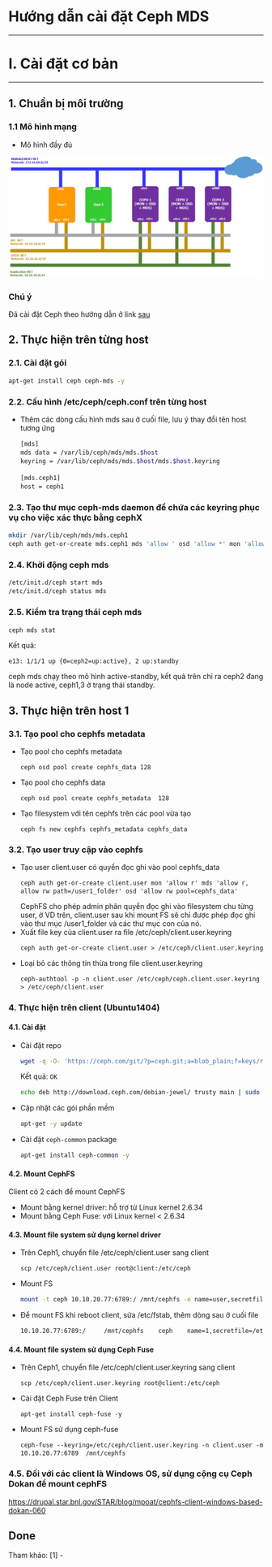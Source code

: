 # Hướng dẫn cài đặt Ceph MDS
******

# I. Cài đặt cơ bản
******

## 1. Chuẩn bị môi trường

### 1.1 Mô hình mạng
- Mô hình đầy đủ

![Ceph Jewel Topo](../images/ceph_jewel_manual/JewelMDS_topo.jpg)

 
### Chú ý

Đã cài đặt Ceph theo hướng dẫn ở link [sau](ceph_jewel_install_manual.md)

## 2. Thực hiện trên từng host

### 2.1. Cài đặt gói

```sh
apt-get install ceph ceph-mds -y
```
### 2.2. Cấu hình /etc/ceph/ceph.conf trên từng host
- Thêm các dòng cấu hình mds sau ở cuối file, lưu ý thay đổi tên host tương ứng
	```sh
	[mds]
	mds data = /var/lib/ceph/mds/mds.$host
	keyring = /var/lib/ceph/mds/mds.$host/mds.$host.keyring

	[mds.ceph1]
	host = ceph1
	```

### 2.3. Tạo thư mục ceph-mds daemon để chứa các keyring phục vụ cho việc xác thực bằng cephX
```sh
mkdir /var/lib/ceph/mds/mds.ceph1
ceph auth get-or-create mds.ceph1 mds 'allow ' osd 'allow *' mon 'allow rwx' > /var/lib/ceph/mds/mds.ceph1/mds.ceph1.keyring
```

### 2.4. Khởi động ceph mds
```sh
/etc/init.d/ceph start mds
/etc/init.d/ceph status mds
```
### 2.5. Kiểm tra trạng thái ceph mds
```sh
ceph mds stat
```

Kết quả:
```
e13: 1/1/1 up {0=ceph2=up:active}, 2 up:standby
```
ceph mds chạy theo mô hình active-standby, kết quả trên chỉ ra ceph2 đang là node active, ceph1,3 ở trạng thái standby.

## 3. Thực hiện trên host 1

### 3.1. Tạo pool cho cephfs metadata
 - Tạo pool cho cephfs metadata
	```
	ceph osd pool create cephfs_data 128
	```
 - Tạo pool cho cephfs data
 	```
	ceph osd pool create cephfs_metadata  128
	```
 - Tạo filesystem với tên cephfs trên các pool vừa tạo
 	```
	ceph fs new cephfs cephfs_metadata cephfs_data
	```
### 3.2. Tạo user truy cập vào cephfs
 - Tạo user client.user có quyền đọc ghi vào pool cephfs_data
	```
	ceph auth get-or-create client.user mon 'allow r' mds 'allow r, allow rw path=/user1_folder' osd 'allow rw pool=cephfs_data'
	```
	CephFS cho phép admin phân quyền đọc ghi vào filesystem chu từng user, ở VD trên, client.user sau khi mount FS sẽ chỉ được phép đọc ghi vào thư mục /user1_folder và các thư mục con của nó.
 - Xuất file key của client.user ra file /etc/ceph/client.user.keyring
 	```
 	ceph auth get-or-create client.user > /etc/ceph/client.user.keyring
 	```
 - Loại bỏ các thông tin thừa trong file client.user.keyring 
 	```
 	ceph-authtool -p -n client.user /etc/ceph/ceph.client.user.keyring > /etc/ceph/client.user
 	```
### 4. Thực hiện trên client (Ubuntu1404)
#### 4.1. Cài đặt
 - Cài đặt repo

	```sh
	wget -q -O- 'https://ceph.com/git/?p=ceph.git;a=blob_plain;f=keys/release.asc' | sudo apt-key add -
	```
	Kết quả: `OK`

	```sh
	echo deb http://download.ceph.com/debian-jewel/ trusty main | sudo tee /etc/apt/sources.list.d/ceph.list
	```
- Cập nhật các gói phần mềm

	```sh
	apt-get -y update
	```
- Cài đặt `ceph-common` package

	```sh
	apt-get install ceph-common -y
	```
#### 4.2. Mount CephFS
Client có 2 cách để mount CephFS
 - Mount bằng kernel driver: hỗ trợ từ Linux kernel 2.6.34
 - Mount bằng Ceph Fuse: với Linux kernel < 2.6.34
#### 4.3. Mount file system sử dụng kernel driver
 - Trên Ceph1, chuyển file /etc/ceph/client.user sang client
 	```
 	scp /etc/ceph/client.user root@client:/etc/ceph
 	```
 - Mount FS
 	```sh
 	mount -t ceph 10.10.20.77:6789:/ /mnt/cephfs -o name=user,secretfile=/etc/ceph/client.user
 	```
 - Để mount FS khi reboot client, sửa /etc/fstab, thêm dòng sau ở cuối file
 	```sh
 	10.10.20.77:6789:/     /mnt/cephfs    ceph    name=1,secretfile=/etc/ceph/client.user,noatime,_netdev    0       2
 	```
#### 4.4. Mount file system sử dụng Ceph Fuse
 - Trên Ceph1, chuyển file /etc/ceph/client.user.keyring sang client
 	```
 	scp /etc/ceph/client.user.keyring root@client:/etc/ceph
 	```
 - Cài đặt Ceph Fuse trên Client
 	```
 	apt-get install ceph-fuse -y
 	```
 - Mount FS sử dụng ceph-fuse
 	```
 	ceph-fuse --keyring=/etc/ceph/client.user.keyring -n client.user -m 10.10.20.77:6789  /mnt/cephfs
 	```

### 4.5. Đối với các client là Windows OS, sử dụng cộng cụ Ceph Dokan để mount cephFS
https://drupal.star.bnl.gov/STAR/blog/mpoat/cephfs-client-windows-based-dokan-060

## Done

Tham khảo:
[1] -